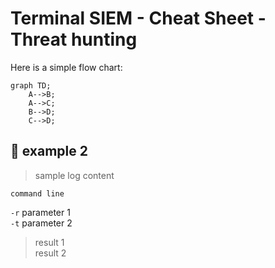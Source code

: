 # **Terminal SIEM - Cheat Sheet - Threat hunting**
Here is a simple flow chart:

```mermaid
graph TD;
    A-->B;
    A-->C;
    B-->D;
    C-->D;
```
## :bookmark:  **example 2**

> sample log content

``` 
command line
```
`-r` parameter 1\
`-t` parameter 2
> result 1\
> result 2
